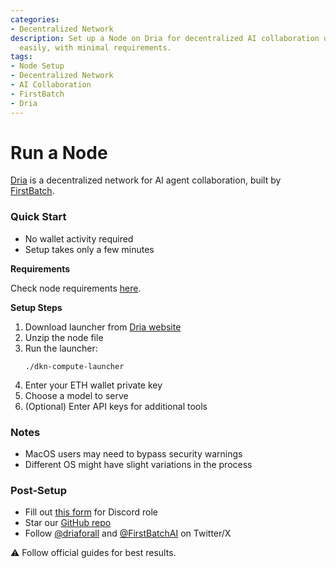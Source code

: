 ```yaml
---
categories:
- Decentralized Network
description: Set up a Node on Dria for decentralized AI collaboration quickly and
  easily, with minimal requirements.
tags:
- Node Setup
- Decentralized Network
- AI Collaboration
- FirstBatch
- Dria
---
```


# Run a Node

[Dria](https://dria.co) is a decentralized network for AI agent collaboration, built by [FirstBatch](https://firstbatch.xyz).

### Quick Start

- No wallet activity required
- Setup takes only a few minutes

**Requirements**

Check node requirements [here](https://github.com/firstbatchxyz/dkn-compute-node/blob/master/docs/NODE_GUIDE.md).

**Setup Steps**

1. Download launcher from [Dria website](https://dria.co/join)
2. Unzip the node file
3. Run the launcher:
    ```commandline
    ./dkn-compute-launcher
    ```
4. Enter your ETH wallet private key
5. Choose a model to serve
6. (Optional) Enter API keys for additional tools

### Notes

- MacOS users may need to bypass security warnings
- Different OS might have slight variations in the process

### Post-Setup

- Fill out [this form](https://dria.ai/keeper) for Discord role
- Star our [GitHub repo](https://dria.co/repo)
- Follow [@driaforall](https://dria.ai/x) and [@FirstBatchAI](https://firstbat.ch/x) on Twitter/X

⚠️ Follow official guides for best results.